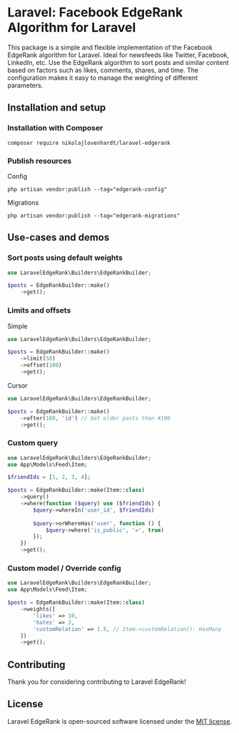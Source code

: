 # Laravel: Facebook EdgeRank Algorithm for Laravel

This package is a simple and flexible implementation of the Facebook EdgeRank algorithm for Laravel.
Ideal for newsfeeds like Twitter, Facebook, LinkedIn, etc. Use the EdgeRank algorithm to sort posts and similar content based on factors such as likes, comments, shares, and time. The configuration makes it easy to manage the weighting of different parameters.

## Installation and setup

### Installation with Composer

```
composer require nikolajlovenhardt/laravel-edgerank
```

### Publish resources

Config
```
php artisan vendor:publish --tag="edgerank-config"
```

Migrations
```
php artisan vendor:publish --tag="edgerank-migrations"
```

## Use-cases and demos

### Sort posts using default weights

```php
use LaravelEdgeRank\Builders\EdgeRankBuilder;

$posts = EdgeRankBuilder::make()
    ->get();
```

### Limits and offsets

Simple

```php
use LaravelEdgeRank\Builders\EdgeRankBuilder;

$posts = EdgeRankBuilder::make()
    ->limit(50)
    ->offset(100)
    ->get();
```

Cursor

```php
use LaravelEdgeRank\Builders\EdgeRankBuilder;

$posts = EdgeRankBuilder::make()
    ->after(100, 'id') // Get older posts than #100
    ->get();
```

### Custom query

```php
use LaravelEdgeRank\Builders\EdgeRankBuilder;
use App\Models\Feed\Item;

$friendIds = [1, 2, 3, 4];

$posts = EdgeRankBuilder::make(Item::class)
    ->query()
    ->where(function ($query) use ($friendIds) {
        $query->whereIn('user_id', $friendIds)
        
        $query->orWhereHas('user', function () {
            $query->where('is_public', '=', true)
        });
    })
    ->get();
```

### Custom model / Override config

```php
use LaravelEdgeRank\Builders\EdgeRankBuilder;
use App\Models\Feed\Item;

$posts = EdgeRankBuilder::make(Item::class)
    ->weights([
        'likes' => 10,
        'hates' => 2,
        'customRelation' => 1.5, // Item->customRelation(): HasMany
    ])
    ->get();
```

## Contributing

Thank you for considering contributing to Laravel EdgeRank!

## License

Laravel EdgeRank is open-sourced software licensed under the [MIT license](LICENSE.md).